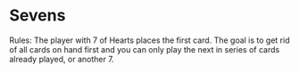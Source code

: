 # Sevens

Rules:
The player with 7 of Hearts places the first card. The goal is to get rid of all cards on hand first and you can only play the next in series of cards already played, or another 7.

